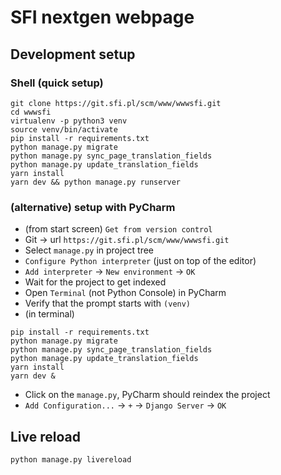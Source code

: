 # SFI nextgen webpage

## Development setup
### Shell (quick setup)
```shell script
git clone https://git.sfi.pl/scm/www/wwwsfi.git
cd wwwsfi
virtualenv -p python3 venv
source venv/bin/activate
pip install -r requirements.txt
python manage.py migrate
python manage.py sync_page_translation_fields
python manage.py update_translation_fields
yarn install
yarn dev && python manage.py runserver
```
### (alternative) setup with PyCharm
* (from start screen) `Get from version control`
* Git -> url `https://git.sfi.pl/scm/www/wwwsfi.git`
* Select `manage.py` in project tree
* `Configure Python interpreter` (just on top of the editor)
* `Add interpreter` -> `New environment` -> `OK`
* Wait for the project to get indexed
* Open `Terminal` (not Python Console) in PyCharm
* Verify that the prompt starts with `(venv)`
* (in terminal)
```shell script
pip install -r requirements.txt
python manage.py migrate
python manage.py sync_page_translation_fields
python manage.py update_translation_fields
yarn install
yarn dev &
```
* Click on the `manage.py`, PyCharm should reindex the project
* `Add Configuration...` -> `+` -> `Django Server` -> `OK`

## Live reload
```shell script
python manage.py livereload
```

